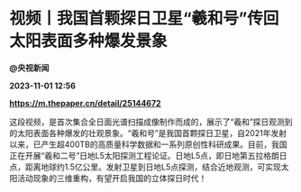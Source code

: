 # 视频丨我国首颗探日卫星“羲和号”传回太阳表面多种爆发景象
**@央视新闻**

**2023-11-01 12:56**

**https://m.thepaper.cn/detail/25144672**

这段视频，是首次集合全日面光谱扫描成像制作而成的，展示了“羲和”探日观测到的太阳表面各种爆发的壮观景象。“羲和号”是我国首颗探日卫星，自2021年发射以来，已产生超400TB的高质量科学数据和一系列原创性科研成果。目前，我国正在开展“羲和二号”日地L5太阳探测工程论证。日地L5点，即日地第五拉格朗日点，距离地球约1.5亿公里。发射卫星到日地L5点探测，结合近地观测，可实现太阳活动现象的三维重构，有望开启我国的立体探日时代！